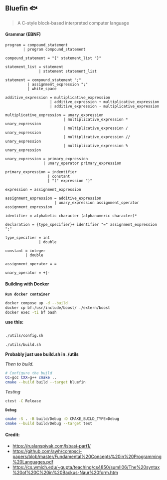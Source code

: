## Bluefin :fish:

> A C-style block-based interpreted computer language

#### Grammar (EBNF)

```
program = compound_statement
        | program compound_statement

compound_statement = "{" statement_list "}"

statement_list = statement
               | statement statement_list

statement = compound_statement ";" 
          | assignment_expression ";" 
          | white_space

additive_expression = multiplicative_expression 
                    | additive_expression + multiplicative_expression
                    | additive_expression - multiplicative_expression

multiplicative_expression = unary_expression
                          | multiplicative_expression * unary_expression
                          | multiplicative_expression / unary_expression
                          | multiplicative_expression // unary_expression
                          | multiplicative_expression % unary_expression

unary_expression = primary_expression
                 | unary_operator primary_expression

primary_expression = indentifier
                   | constant
                   | "(" expression ")"

expression = assignment_expression

assignment_expression = additive_expression
                      | unary_expression assignment_operator assignment_expression

identifier = alphabetic character (alphanumeric character)*

declaration = {type_specifier}+ identifier "=" assignment_expression ";"

type_specifier = int
               | double

constant = integer      
         | double

assignment_operator = =

unary_operator = +|-
```


#### Building with Docker

**`Run docker container`**

```bash
docker compose up -d --build
docker cp bf:/usr/include/boost/ ./extern/boost
docker exec -ti bf bash
```

**use this:**

```bash

./utils/config.sh

./utils/build.sh
```


**Probably just use build.sh in ./utils**

_Then to build._
```bash
# Configure the build
CC=gcc CXX=g++ cmake ..
cmake --build build --target bluefin
```

_Testing_
```bash
ctest -C Release
```

**`Debug`**
```bash
cmake -S . -B build/Debug -D CMAKE_BUILD_TYPE=Debug
cmake --build build/Debug --target test
```

#### Credit:

- https://ruslanspivak.com/lsbasi-part1/
- https://github.com/awh/compsci-papers/blob/master/Fundamental%20Concepts%20in%20Programming%20Languages.pdf
- https://cs.wmich.edu/~gupta/teaching/cs4850/sumII06/The%20syntax%20of%20C%20in%20Backus-Naur%20form.htm
